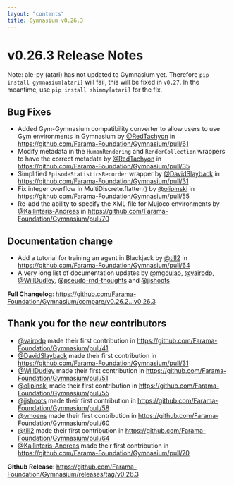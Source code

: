```yaml
---
layout: "contents"
title: Gymnasium v0.26.3
---
```


# v0.26.3 Release Notes

Note: ale-py (atari) has not updated to Gymnasium yet. Therefore ``pip install gymnasium[atari]`` will fail, this will be fixed in ``v0.27``. In the meantime, use ``pip install shimmy[atari]`` for the fix.

## Bug Fixes
* Added Gym-Gymnasium compatibility converter to allow users to use Gym environments in Gymnasium by [@RedTachyon](https://github.com/RedTachyon) in https://github.com/Farama-Foundation/Gymnasium/pull/61
* Modify metadata in the ``HumanRendering`` and ``RenderCollection`` wrappers to have the correct metadata by [@RedTachyon](https://github.com/RedTachyon) in https://github.com/Farama-Foundation/Gymnasium/pull/35
* Simplified ``EpisodeStatisticsRecorder`` wrapper  by [@DavidSlayback](https://github.com/DavidSlayback) in https://github.com/Farama-Foundation/Gymnasium/pull/31
* Fix integer overflow in MultiDiscrete.flatten() by [@olipinski](https://github.com/olipinski) in https://github.com/Farama-Foundation/Gymnasium/pull/55
* Re-add the ability to specify the XML file for Mujoco environments by [@Kallinteris-Andreas](https://github.com/Kallinteris-Andreas) in https://github.com/Farama-Foundation/Gymnasium/pull/70

## Documentation change
* Add a tutorial for training an agent in Blackjack by [@till2](https://github.com/till2) in https://github.com/Farama-Foundation/Gymnasium/pull/64
* A very long list of documentation updates by [@mgoulao](https://github.com/mgoulao), [@vairodp](https://github.com/vairodp), [@WillDudley](https://github.com/WillDudley), [@pseudo-rnd-thoughts](https://github.com/pseudo-rnd-thoughts) and [@jjshoots](https://github.com/jjshoots)

**Full Changelog**: https://github.com/Farama-Foundation/Gymnasium/compare/v0.26.2...v0.26.3

## Thank you for the new contributors
* [@vairodp](https://github.com/vairodp) made their first contribution in https://github.com/Farama-Foundation/Gymnasium/pull/41
* [@DavidSlayback](https://github.com/DavidSlayback) made their first contribution in https://github.com/Farama-Foundation/Gymnasium/pull/31
* [@WillDudley](https://github.com/WillDudley) made their first contribution in https://github.com/Farama-Foundation/Gymnasium/pull/51
* [@olipinski](https://github.com/olipinski) made their first contribution in https://github.com/Farama-Foundation/Gymnasium/pull/55
* [@jjshoots](https://github.com/jjshoots) made their first contribution in https://github.com/Farama-Foundation/Gymnasium/pull/58
* [@vmoens](https://github.com/vmoens) made their first contribution in https://github.com/Farama-Foundation/Gymnasium/pull/60
* [@till2](https://github.com/till2) made their first contribution in https://github.com/Farama-Foundation/Gymnasium/pull/64
* [@Kallinteris-Andreas](https://github.com/Kallinteris-Andreas) made their first contribution in https://github.com/Farama-Foundation/Gymnasium/pull/70

**Github Release**: https://github.com/Farama-Foundation/Gymnasium/releases/tag/v0.26.3
